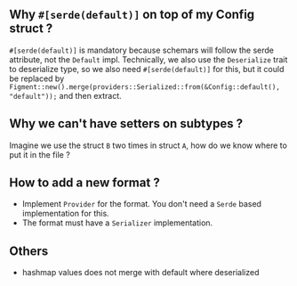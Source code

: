 ## Why `#[serde(default)]` on top of my Config struct ?

`#[serde(default)]` is mandatory because schemars will follow the serde attribute, not the `Default` impl.
Technically, we also use the `Deserialize` trait to deserialize type, so we also need `#[serde(default)]` for this, but
it could be replaced by `Figment::new().merge(providers::Serialized::from(&Config::default(), "default"));` and then extract.

## Why we can't have setters on subtypes ?

Imagine we use the struct `B` two times in struct `A`, how do we know where to put it in the file ?

## How to add a new format ?

- Implement `Provider` for the format. You don't need a `Serde` based implementation for this.
- The format must have a `Serializer` implementation.

## Others

- hashmap values does not merge with default where deserialized
